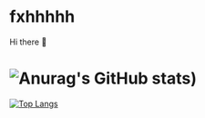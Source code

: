 # fxhhhhh
Hi there 👋
# ![Anurag's GitHub stats](https://github-readme-stats.vercel.app/api?username=fxhhhhh&show_icons=true&theme=radical&&count_private=true))
[![Top Langs](https://github-readme-stats.vercel.app/api/top-langs/?username=anuraghazra&layout=compact)](https://github.com/anuraghazra/github-readme-stats)

